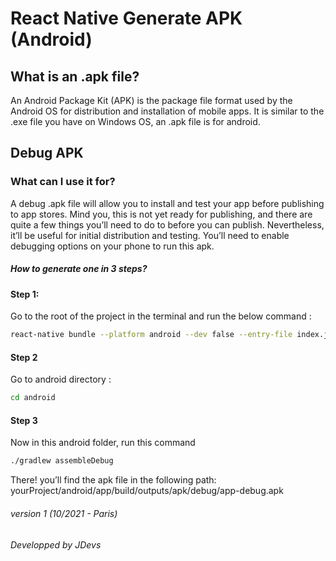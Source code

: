 # React Native Generate APK (Android)
## What is an .apk file?
An Android Package Kit (APK) is the package file format used by the Android OS for distribution and installation of mobile apps. It is similar to the .exe file you have on Windows OS, an .apk file is for android.
## Debug APK
### What can I use it for?
A debug .apk file will allow you to install and test your app before publishing to app stores. Mind you, this is not yet ready for publishing, and there are quite a few things you’ll need to do to before you can publish. Nevertheless, it’ll be useful for initial distribution and testing.
You’ll need to enable debugging options on your phone to run this apk.
##### How to generate one in 3 steps?
#### Step 1:
Go to the root of the project in the terminal and run the below command :
````sh
react-native bundle --platform android --dev false --entry-file index.js --bundle-output android/app/src/main/assets/index.android.bundle --assets-dest android/app/src/main/res
````
#### Step 2
Go to android directory :
````sh
cd android
````
#### Step 3
Now in this android folder, run this command
````sh
./gradlew assembleDebug
````
There! you’ll find the apk file in the following path:
yourProject/android/app/build/outputs/apk/debug/app-debug.apk

###### version 1 (10/2021 - Paris)
###### Developped by JDevs
